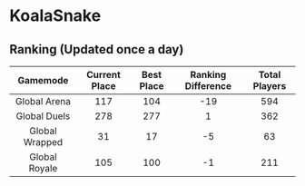 # KoalaSnake

## Ranking (Updated once a day)
| Gamemode | Current Place | Best Place | Ranking Difference | Total Players |
|:--------:|:-------------:|:----------:|:------------------:|:-------------:|
| Global Arena | 117 | 104 | -19 | 594 |
| Global Duels | 278 | 277 | 1 | 362 |
| Global Wrapped | 31 | 17 | -5 | 63 |
| Global Royale | 105 | 100 | -1 | 211 |

